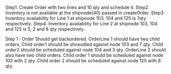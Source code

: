 Step1:  Create Order with two lines and 10 qty and schedule it.
Step2. Inventory is not available at the shipnode(40) passed in createOrder.
Step3: Inventory availability for Line 1 at shipnode 103, 104 and 125 is 7qty respectively.
Step4: Inventory availability for Line 2 at shipnode 103, 104 and 125 is 5, 2 and 8 qty respectively.

Step 1 : Order Should get backordered.
OrderLine 1 should have two child orders, Child order1 should be shceudled against node 103 and 7 qty.
Child order2 should be scheduled against node 104 and 3 qty.
OrderLine 2 should also have two child orders.
Child order 1 should be scheduled against node 103 with 2 qty.
Child order 2 should be scheduled against node 125 with 8 qty.
